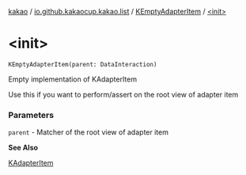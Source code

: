 [kakao](../../index.md) / [io.github.kakaocup.kakao.list](../index.md) / [KEmptyAdapterItem](index.md) / [&lt;init&gt;](./-init-.md)

# &lt;init&gt;

`KEmptyAdapterItem(parent: DataInteraction)`

Empty implementation of KAdapterItem

Use this if you want to perform/assert on the root view of adapter item

### Parameters

`parent` - Matcher of the root view of adapter item

**See Also**

[KAdapterItem](../-k-adapter-item/index.md)

